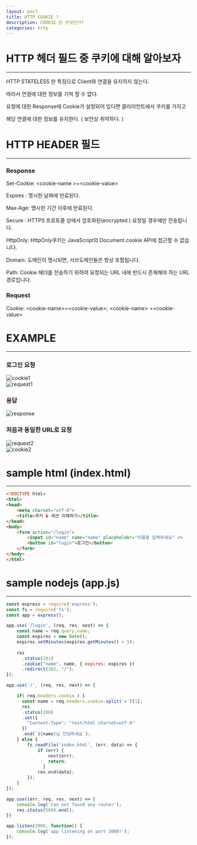 ```yaml
---
layout: post
title: HTTP COOKIE ?
description: COOKIE 란 무엇인가?
categories: http
---
```


# HTTP 헤더 필드 중 쿠키에 대해 알아보자
---------------------------------------  
HTTP STATELESS 한 특징으로 Client와 연결을 유지하지 않는다.

따라서 연결에 대한 정보를 기억 할 수 없다.

요청에 대한 Response에 Cookie가 설정되어 있다면 클라이언트에서 쿠키를 가지고

해당 연결에 대한 정보를 유지한다. ( 보안상 취약하다. )    
  
# HTTP HEADER 필드
---------------------------------------
### Response  
Set-Cookie: &lt;cookie-name	&gt;=&lt;cookie-value&gt;  

Expires : 명시한 날짜에 만료된다.  

Max-Age: 명시한 기간 이후에 만료된다.  

Secure : HTTPS 프로토콜 상에서 암호화된(encrypted ) 요청일 경우에만 전송됩니다.  

HttpOnly: HttpOnly쿠키는 JavaScript의 Document.cookie API에 접근할 수 없습니다.  

Domain: 도메인이 명시되면, 서브도메인들은 항상 포함됩니다.  

Path: Cookie 헤더를 전송하기 위하여 요청되는 URL 내에 반드시 존재해야 하는 URL 경로입니다.  

### Request  
Cookie: &lt;cookie-name&gt;=&lt;cookie-value&gt;&#59; &lt;cookie-name&gt; =&lt;cookie-value&gt;  
  
# EXAMPLE 
---------------------------------------  
### 로그인 요청  
![cookie1]({{site.baseurl}}/images/cookie1.JPG)  
![request1]({{site.baseurl}}/images/request1.JPG) 

### 응답
![response]({{site.baseurl}}/images/response.JPG)  
  
### 처음과 동일한 URL로 요청  
![request2]({{site.baseurl}}/images/request2.JPG)  
![cookie2]({{site.baseurl}}/images/cookie2.JPG)  
  
# sample html  (index.html)
---------------------------------------  
~~~html
<!DOCTYPE html>
<html>
<head>
    <meta charset="utf-8">
    <title>쿠키 & 세션 이해하기</title>
</head>
<body>
    <form action="/login">
        <input id="name" name="name" placeholder="이름을 입력하세요" />
        <button id="login">로그인</button>
    </form>   
</body>
</html>
~~~  

# sample nodejs  (app.js)
---------------------------------------  
~~~javascript
const express = require('express');
const fs = require('fs');
const app = express();

app.use('/login', (req, res, next) => {
    const name = req.query.name;
    const expires = new Date();
    expires.setMinutes(expires.getMinutes() + 5);
  
    res
      .status(201)
      .cookie("name", name, { expires: expires })
      .redirect(302, "/");
});

app.use('/', (req, res, next) => {

    if( req.headers.cookie ) {
      const name = req.headers.cookie.split('=')[1];
      res
      .status(200)
      .set({
        "Content-Type": "text/html charset=utf-8"
      })
      .end(`${name}님 안녕하세요`);
    } else {
        fs.readFile('index.html', (err, data) => {
            if (err) {
                next(err);
                return;
              }
            res.end(data);
        });
    }
});

app.use((err, req, res, next) => {
    console.log('Can not found any router');
	res.status(500).end();
})

app.listen(3000, function() {
	console.log('app listening on port 3000!');
});

~~~